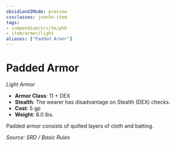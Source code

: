 ```yaml
---
obsidianUIMode: preview
cssclasses: json5e-item
tags:
- compendium/src/5e/phb
- item/armor/light
aliases: ["Padded Armor"]
---
```

# Padded Armor
*Light Armor*  

- **Armor Class**: 11 + DEX
- **Stealth**: The wearer has disadvantage on Stealth (DEX) checks.
- **Cost**: 5 gp
- **Weight**: 8.0 lbs.

Padded armor consists of quilted layers of cloth and batting.

*Source: SRD / Basic Rules*
